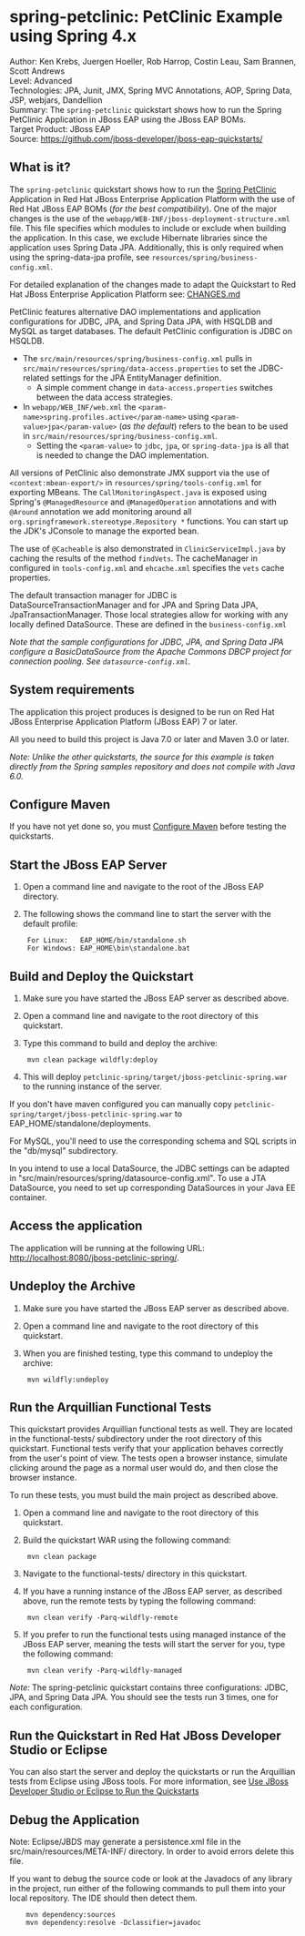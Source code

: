 spring-petclinic: PetClinic Example using Spring 4.x  
======================================================
Author: Ken Krebs, Juergen Hoeller, Rob Harrop, Costin Leau, Sam Brannen, Scott Andrews  
Level: Advanced  
Technologies: JPA, Junit, JMX, Spring MVC Annotations, AOP, Spring Data, JSP, webjars, Dandellion  
Summary: The `spring-petclinic` quickstart shows how to run the Spring PetClinic Application in JBoss EAP using the JBoss EAP BOMs.  
Target Product: JBoss EAP  
Source: <https://github.com/jboss-developer/jboss-eap-quickstarts/>  

What is it?  
-----------
The `spring-petclinic` quickstart shows how to run the [Spring PetClinic](<http://github.com/spring-projects/spring-petclinic>) Application 
in Red Hat JBoss Enterprise Application Platform with the use of Red Hat JBoss EAP BOMs (_for the best compatibility_). One of the major 
changes is the use of the `webapp/WEB-INF/jboss-deployment-structure.xml` file. This file specifies which modules 
to include or exclude when building the application. In this case, we exclude Hibernate libraries since the application 
uses Spring Data JPA. Additionally, this is only required when using the spring-data-jpa profile, see `resources/spring/business-config.xml`.

For detailed explanation of the changes made to adapt the Quickstart to Red Hat JBoss Enterprise Application Platform see: [CHANGES.md](CHANGES.md)

PetClinic features alternative DAO implementations and application configurations for JDBC, JPA, and Spring Data JPA, with 
HSQLDB and MySQL as target databases. The default PetClinic configuration is JDBC on HSQLDB.  

* The `src/main/resources/spring/business-config.xml` pulls in `src/main/resources/spring/data-access.properties` to set 
the JDBC-related settings for the JPA EntityManager definition. 
    * A simple comment change in `data-access.properties` switches between the data access strategies. 
* In `webapp/WEB_INF/web.xml` the `<param-name>spring.profiles.active</param-name>` using `<param-value>jpa</param-value>` 
(_as the default_) refers to the bean to be used in `src/main/resources/spring/business-config.xml`. 
    * Setting the `<param-value>` to `jdbc`, `jpa`, or `spring-data-jpa` is all that is needed to change the DAO implementation.

All versions of PetClinic also demonstrate JMX support via the use of `<context:mbean-export/>` in `resources/spring/tools-config.xml` 
for exporting MBeans. The `CallMonitoringAspect.java` is exposed using Spring's `@ManagedResource` and `@ManagedOperation`
annotations and with `@Around` annotation we add monitoring around all `org.springframework.stereotype.Repository *` functions. 
You can start up the JDK's JConsole to manage the exported bean.

The use of `@Cacheable` is also demonstrated in `ClinicServiceImpl.java` by caching the results of the method `findVets`.
The cacheManager in configured in `tools-config.xml` and `ehcache.xml` specifies the `vets` cache properties.

The default transaction manager for JDBC is DataSourceTransactionManager and for JPA and Spring Data JPA, JpaTransactionManager.
Those local strategies allow for working with any locally defined DataSource. These are defined in the `business-config.xml`

_Note that the sample configurations for JDBC, JPA, and Spring Data JPA configure a BasicDataSource from the Apache Commons 
DBCP project for connection pooling. See `datasource-config.xml`._

System requirements  
-------------------

The application this project produces is designed to be run on Red Hat JBoss Enterprise Application Platform (JBoss EAP) 7 or later.

All you need to build this project is Java 7.0 or later and Maven 3.0 or later.

_Note: Unlike the other quickstarts, the source for this example is taken directly from the Spring samples repository and 
does not compile with Java 6.0._


Configure Maven
---------------

If you have not yet done so, you must [Configure Maven](https://github.com/jboss-developer/jboss-developer-shared-resources/blob/master/guides/CONFIGURE_MAVEN_JBOSS_EAP7.md#configure-maven-to-build-and-deploy-the-quickstarts) before testing the quickstarts.


Start the JBoss EAP Server  
-------------------------

1. Open a command line and navigate to the root of the JBoss EAP directory.
2. The following shows the command line to start the server with the default profile:

        For Linux:   EAP_HOME/bin/standalone.sh
        For Windows: EAP_HOME\bin\standalone.bat


Build and Deploy the Quickstart
-------------------------

1. Make sure you have started the JBoss EAP server as described above.
2. Open a command line and navigate to the root directory of this quickstart.
3. Type this command to build and deploy the archive:

        mvn clean package wildfly:deploy

4. This will deploy `petclinic-spring/target/jboss-petclinic-spring.war` to the running instance of the server.

If you don't have maven configured you can manually copy `petclinic-spring/target/jboss-petclinic-spring.war` to EAP_HOME/standalone/deployments.

For MySQL, you'll need to use the corresponding schema and SQL scripts in the "db/mysql" subdirectory.

In you intend to use a local DataSource, the JDBC settings can be adapted in "src/main/resources/spring/datasource-config.xml". 
To use a JTA DataSource, you need to set up corresponding DataSources in your Java EE container.

 
Access the application
---------------------

The application will be running at the following URL: <http://localhost:8080/jboss-petclinic-spring/>.


Undeploy the Archive
--------------------

1. Make sure you have started the JBoss EAP server as described above.
2. Open a command line and navigate to the root directory of this quickstart.
3. When you are finished testing, type this command to undeploy the archive:

        mvn wildfly:undeploy


Run the Arquillian Functional Tests
-----------------------------------

This quickstart provides Arquillian functional tests as well. They are located in the functional-tests/ subdirectory under 
the root directory of this quickstart. Functional tests verify that your application behaves correctly from the user's point 
of view. The tests open a browser instance, simulate clicking around the page as a normal user would do, and then close the browser instance.

To run these tests, you must build the main project as described above.

1. Open a command line and navigate to the root directory of this quickstart.
2. Build the quickstart WAR using the following command:

        mvn clean package

3. Navigate to the functional-tests/ directory in this quickstart.
4. If you have a running instance of the JBoss EAP server, as described above, run the remote tests by typing the following command:

        mvn clean verify -Parq-wildfly-remote

5. If you prefer to run the functional tests using managed instance of the JBoss EAP server, meaning the tests will start the 
server for you, type the following command:

        mvn clean verify -Parq-wildfly-managed

_Note:_ The spring-petclinic quickstart contains three configurations: JDBC, JPA, and Spring Data JPA. You should see the tests run 3 times, one for each configuration. 

Run the Quickstart in Red Hat JBoss Developer Studio or Eclipse
-------------------------------------
You can also start the server and deploy the quickstarts or run the Arquillian tests from Eclipse using JBoss tools. For more information, see [Use JBoss Developer Studio or Eclipse to Run the Quickstarts](https://github.com/jboss-developer/jboss-developer-shared-resources/blob/master/guides/USE_JBDS.md#use-jboss-developer-studio-or-eclipse-to-run-the-quickstarts) 


Debug the Application
----------------------

Note: Eclipse/JBDS may generate a persistence.xml file in the src/main/resources/META-INF/ directory. In order to avoid 
errors delete this file.

If you want to debug the source code or look at the Javadocs of any library in the project, run either of the following 
commands to pull them into your local repository. The IDE should then detect them.

        mvn dependency:sources
        mvn dependency:resolve -Dclassifier=javadoc

